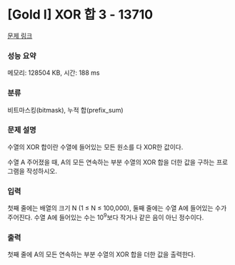 # [Gold I] XOR 합 3 - 13710 

[문제 링크](https://www.acmicpc.net/problem/13710) 

### 성능 요약

메모리: 128504 KB, 시간: 188 ms

### 분류

비트마스킹(bitmask), 누적 합(prefix_sum)

### 문제 설명

<p>수열의 XOR 합이란 수열에 들어있는 모든 원소를 다 XOR한 값이다.</p>

<p>수열 A 주어졌을 때, A의 모든 연속하는 부분 수열의 XOR 합을 더한 값을 구하는 프로그램을 작성하시오.</p>

### 입력 

 <p>첫째 줄에는 배열의 크기 N (1 ≤ N ≤ 100,000), 둘째 줄에는 수열 A에 들어있는 수가 주어진다. 수열 A에 들어있는 수는 10<sup>9</sup>보다 작거나 같은 음이 아닌 정수이다.</p>

### 출력 

 <p>첫째 줄에 A의 모든 연속하는 부분 수열의 XOR 합을 더한 값을 출력한다.</p>

